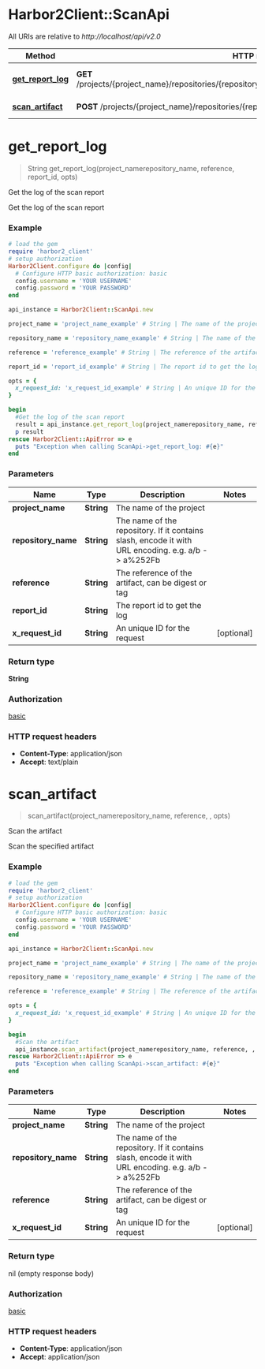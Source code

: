 # Harbor2Client::ScanApi

All URIs are relative to *http://localhost/api/v2.0*

Method | HTTP request | Description
------------- | ------------- | -------------
[**get_report_log**](ScanApi.md#get_report_log) | **GET** /projects/{project_name}/repositories/{repository_name}/artifacts/{reference}/scan/{report_id}/log | Get the log of the scan report
[**scan_artifact**](ScanApi.md#scan_artifact) | **POST** /projects/{project_name}/repositories/{repository_name}/artifacts/{reference}/scan | Scan the artifact


# **get_report_log**
> String get_report_log(project_namerepository_name, reference, report_id, opts)

Get the log of the scan report

Get the log of the scan report

### Example
```ruby
# load the gem
require 'harbor2_client'
# setup authorization
Harbor2Client.configure do |config|
  # Configure HTTP basic authorization: basic
  config.username = 'YOUR USERNAME'
  config.password = 'YOUR PASSWORD'
end

api_instance = Harbor2Client::ScanApi.new

project_name = 'project_name_example' # String | The name of the project

repository_name = 'repository_name_example' # String | The name of the repository. If it contains slash, encode it with URL encoding. e.g. a/b -> a%252Fb

reference = 'reference_example' # String | The reference of the artifact, can be digest or tag

report_id = 'report_id_example' # String | The report id to get the log

opts = { 
  x_request_id: 'x_request_id_example' # String | An unique ID for the request
}

begin
  #Get the log of the scan report
  result = api_instance.get_report_log(project_namerepository_name, reference, report_id, opts)
  p result
rescue Harbor2Client::ApiError => e
  puts "Exception when calling ScanApi->get_report_log: #{e}"
end
```

### Parameters

Name | Type | Description  | Notes
------------- | ------------- | ------------- | -------------
 **project_name** | **String**| The name of the project | 
 **repository_name** | **String**| The name of the repository. If it contains slash, encode it with URL encoding. e.g. a/b -&gt; a%252Fb | 
 **reference** | **String**| The reference of the artifact, can be digest or tag | 
 **report_id** | **String**| The report id to get the log | 
 **x_request_id** | **String**| An unique ID for the request | [optional] 

### Return type

**String**

### Authorization

[basic](../README.md#basic)

### HTTP request headers

 - **Content-Type**: application/json
 - **Accept**: text/plain



# **scan_artifact**
> scan_artifact(project_namerepository_name, reference, , opts)

Scan the artifact

Scan the specified artifact

### Example
```ruby
# load the gem
require 'harbor2_client'
# setup authorization
Harbor2Client.configure do |config|
  # Configure HTTP basic authorization: basic
  config.username = 'YOUR USERNAME'
  config.password = 'YOUR PASSWORD'
end

api_instance = Harbor2Client::ScanApi.new

project_name = 'project_name_example' # String | The name of the project

repository_name = 'repository_name_example' # String | The name of the repository. If it contains slash, encode it with URL encoding. e.g. a/b -> a%252Fb

reference = 'reference_example' # String | The reference of the artifact, can be digest or tag

opts = { 
  x_request_id: 'x_request_id_example' # String | An unique ID for the request
}

begin
  #Scan the artifact
  api_instance.scan_artifact(project_namerepository_name, reference, , opts)
rescue Harbor2Client::ApiError => e
  puts "Exception when calling ScanApi->scan_artifact: #{e}"
end
```

### Parameters

Name | Type | Description  | Notes
------------- | ------------- | ------------- | -------------
 **project_name** | **String**| The name of the project | 
 **repository_name** | **String**| The name of the repository. If it contains slash, encode it with URL encoding. e.g. a/b -&gt; a%252Fb | 
 **reference** | **String**| The reference of the artifact, can be digest or tag | 
 **x_request_id** | **String**| An unique ID for the request | [optional] 

### Return type

nil (empty response body)

### Authorization

[basic](../README.md#basic)

### HTTP request headers

 - **Content-Type**: application/json
 - **Accept**: application/json



